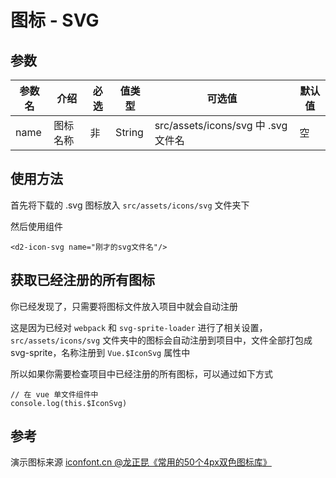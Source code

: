# 图标 - SVG

## 参数

| 参数名 | 介绍 | 必选 | 值类型 | 可选值 | 默认值 |
| --- | --- | --- | --- | --- | --- |
| name | 图标名称 | 非 | String | src/assets/icons/svg 中 .svg 文件名 | 空 |

## 使用方法

首先将下载的 .svg 图标放入 `src/assets/icons/svg` 文件夹下

然后使用组件

``` vue
<d2-icon-svg name="刚才的svg文件名"/>
```

## 获取已经注册的所有图标

你已经发现了，只需要将图标文件放入项目中就会自动注册

这是因为已经对 `webpack` 和 `svg-sprite-loader` 进行了相关设置，`src/assets/icons/svg` 文件夹中的图标会自动注册到项目中，文件全部打包成 svg-sprite，名称注册到 `Vue.$IconSvg` 属性中

所以如果你需要检查项目中已经注册的所有图标，可以通过如下方式

``` vue
// 在 vue 单文件组件中
console.log(this.$IconSvg)
```

## 参考

演示图标来源 [iconfont.cn @龙正昆《常用的50个4px双色图标库》](http://iconfont.cn/collections/detail?spm=a313x.7781069.1998910419.d9df05512&cid=4878)